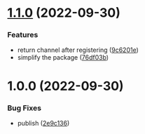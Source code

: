 # [1.1.0](https://gitlab.kilic.dev/libraries/go-broadcaster/compare/v1.0.0...v1.1.0) (2022-09-30)


### Features

* return channel after registering ([9c6201e](https://gitlab.kilic.dev/libraries/go-broadcaster/commit/9c6201eee8e8662362610a7765dbaa981bc217f9))
* simplify the package ([76df03b](https://gitlab.kilic.dev/libraries/go-broadcaster/commit/76df03bfd597bbac3472a010e807dc3ebe57bd47))

# 1.0.0 (2022-09-30)


### Bug Fixes

* publish ([2e9c136](https://gitlab.kilic.dev/libraries/go-broadcaster/commit/2e9c136b573ae65c1c35bc2d89f8219cee053fb3))

